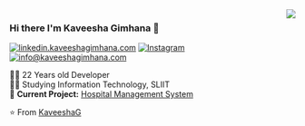 <img align='right' src="https://github-readme-stats.vercel.app/api?username=KaveeshaG&show_icons=true">

### Hi there I'm Kaveesha Gimhana :lemon:

[![linkedin.kaveeshagimhana.com](https://img.shields.io/static/v1?label=linkedin.kaveeshagimhana.com&message=%20&color=yellow&logo=&style=flat-square&logoColor=white)](https://linkedin.kaveeshagimhana.com/)
[![Instagram](https://img.shields.io/static/v1?label=Instagram&message=%20&color=orange&logo=Instagram&style=flat-square&logoColor=white)](https://www.instagram.com/kaveesha__gimhana/)
[![info@kaveeshagimhana.com](https://img.shields.io/static/v1?label=https://info.kaveeshagimhana.com&message=%20&color=red&logo=gmail&style=flat-square&logoColor=white)](mailto:info@kaveeshagimhana.com)
  
  
👨‍💻 22 Years old Developer  
👨‍🎓 Studying Information Technology, SLIIT  
🚧 **Current Project:** [Hospital Management System](https://github.com/KaveeshaG/HelthCare-System)

⭐️ From [KaveeshaG](https://github.com/KaveeshaG)
